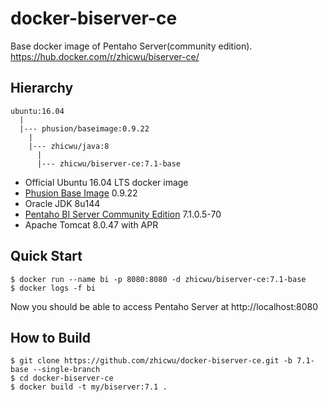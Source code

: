 # docker-biserver-ce
Base docker image of Pentaho Server(community edition). https://hub.docker.com/r/zhicwu/biserver-ce/

## Hierarchy
```
ubuntu:16.04
  |
  |--- phusion/baseimage:0.9.22
    |
    |--- zhicwu/java:8
      |
      |--- zhicwu/biserver-ce:7.1-base
```
* Official Ubuntu 16.04 LTS docker image
* [Phusion Base Image](https://github.com/phusion/baseimage-docker) 0.9.22
* Oracle JDK 8u144
* [Pentaho BI Server Community Edition](http://community.pentaho.com/) 7.1.0.5-70
* Apache Tomcat 8.0.47 with APR

## Quick Start
```
$ docker run --name bi -p 8080:8080 -d zhicwu/biserver-ce:7.1-base
$ docker logs -f bi
```
Now you should be able to access Pentaho Server at http://localhost:8080

## How to Build
```
$ git clone https://github.com/zhicwu/docker-biserver-ce.git -b 7.1-base --single-branch
$ cd docker-biserver-ce
$ docker build -t my/biserver:7.1 .
```